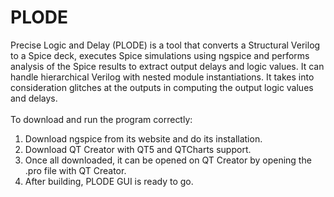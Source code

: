 # PLODE
Precise Logic and Delay (PLODE) is a tool that converts a Structural Verilog to a Spice deck, executes Spice simulations using ngspice and performs analysis of the Spice results to extract output delays and logic values. It can handle hierarchical Verilog with nested module instantiations. It takes into consideration glitches at the outputs in computing the output logic values and delays.</br>
</br>
To download and run the program correctly:</br>
1. Download ngspice from its website and do its installation.</br>
2. Download QT Creator with QT5 and QTCharts support.</br>
3. Once all downloaded, it can be opened on QT Creator by opening the .pro file with QT Creator.</br>
4. After building, PLODE GUI is ready to go.</br>
